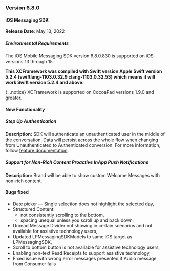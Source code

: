 ### Version 6.8.0
#### iOS Messaging SDK

**Release Date**: May 13, 2022

##### Environmental Requirements
The iOS Mobile Messaging SDK version 6.8.0.830 is supported on iOS versions 13 through 15.

**This XCFramework was compiled with Swift version Apple Swift version 5.2.4 (swiftlang-1103.0.32.9 clang-1103.0.32.53) which means it will work Swift version 5.2.4 and above.**

{: .notice}
XCFramework is supported on CocoaPad versions 1.9.0 and greater.

#### New Functionality

##### Step Up Authentication

**Description:** SDK will authenticate an unauthenticated user in the middle of the conversation. Data will persist across the whole flow when changing from Unauthenticated to Authenticated conversion. For more information, follow [feature documentation](mobile-app-messaging-sdk-for-ios-advanced-features-step-up-authentication.html).

##### Support for Non-Rich Content Proactive InApp Push Notifications

**Description:** Brand will be able to show custom Welcome Messages with non-rich content.

#### Bugs fixed

- Date picker — Single selection does not highlight the selected day,
- Structured Content:
  - not consistently scrolling to the bottom,
  - spacing unequal unless you scroll up and back down,
- Unread Message Divider not showing in certain scenarios and not available for assistive technology users,
- Updated LPMessagingSDKModels to same iOS target as LPMessagingSDK,
- Scroll to bottom button is not available for assistive technology users,
- Enabling non-text Read Receipts to support assistive technology,
- Fixed issue with wrong error messages presented if Audio message from Consumer fails